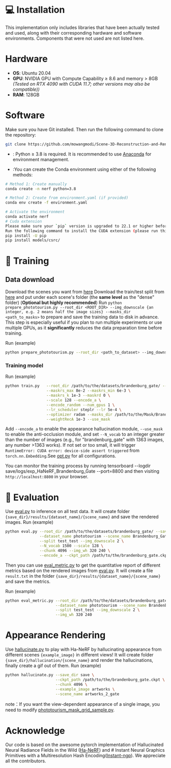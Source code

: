 

# 💻 Installation
This implementation only includes libraries that have been actually tested and used, along with their corresponding hardware and software environments. Components that were not used are not listed here.
# Hardware
- **OS**: Ubuntu 20.04  
- **GPU**: NVIDIA GPU with Compute Capability ≥ 8.6 and memory > 8GB  *(Tested on RTX 4090 with CUDA 11.7; other versions may also be compatible))* 
- **RAM**: 128GB 
#  Software

Make sure you have Git installed. Then run the following command to clone the repository:

```bash
git clone https://github.com/mowangmodi/Scene-3D-Reconstruction-and-Rendering-from-OutdoorUnconstrained-Images-Based-on-NeRF.git
```
- : Python ≥ 3.8 is required. It is recommended to use [Anaconda](https://www.anaconda.com/) for environment management.

- :You can create the Conda environment using either of the following methods:

```bash
# Method 1: Create manually
conda create -n nerf python=3.8

# Method 2: Create from environment.yaml (if provided)
conda env create -f environment.yaml

# Activate the environment
conda activate nerf
# Cuda extension
Please make sure your `pip` version is upgraded to 22.1 or higher before installing the CUDA extension.
Run the following command to install the CUDA extension (please run this every time after pulling new code):
pip install -U pip
pip install models/csrc/
```
# 🔑 Training
## Data download
Download the scenes you want from [here](https://www.cs.ubc.ca/~kmyi/imw2020/data.html)
Download the train/test split from [here](https://nerf-w.github.io/) and put under each scene's folder (the **same level** as the "dense" folder)
(**Optional but highly recommended**) Run `python prepare_phototourism.py --root_dir <ROOT_DIR> --img_downscale {an integer, e.g. 2 means half the image sizes} --masks_dir <path_to_masks>` to prepare and save the training data to disk in advance. This step is especially useful if you plan to run multiple experiments or use multiple GPUs, as it **significantly** reduces the data preparation time before training.

Run (example)
```bash 
python prepare_phototourism.py --root_dir <path_to_dataset> --img_downscale <scale_factor> --masks_dir <path_to_masks>
```

### Training model
Run (example)
```bash 
python train.py   --root_dir /path/to/the/datasets/brandenburg_gate/ --img_downscale 2 \
				  --maskrs_max 8e-2 --maskrs_min 6e-3 \
				  --maskrs_k 1e-3 --maskrd 0 \
				  --scale 128 --encode_a \
				  --encode_random --num_gpus 1 \
				  --lr_scheduler steplr --lr 5e-4 \
				  --optimizer radam --masks_dir /path/to/the/Mask/Brandenburg_Gate_Mask \
				  --weightRecA 1e-3 --use_mask
  ```
  Add `--encode_a` to enable the appearance hallucination module, `--use_mask` to enable the anti-occlusion module, and set `--N_vocab` to an integer greater than the number of images (e.g., for "brandenburg_gate" with 1363 images, any number >1363 works). If not set or too small, it will trigger `RuntimeError: CUDA error: device-side assert triggered` from `torch.nn.Embedding`.See [opt.py](https://github.com/mowangmodi/Scene-3D-Reconstruction-and-Rendering-from-Outdoor-Unconstrained-Images-Based-on-NeRF/blob/main/opt.py) for all configurations.
  
 You can monitor the training process by running tensorboard --logdir save/logs/exp_HaNeRF_Brandenburg_Gate --port=8800 and then visiting ```http://localhost:8800``` in your browser.
#  🔎 Evaluation
Use [eval.py](https://github.com/mowangmodi/Scene-3D-Reconstruction-and-Rendering-from-Outdoor-Unconstrained-Images-Based-on-NeRF/blob/main/eval.py) to inference on all test data. It will create folder `{save_dir}/results/{dataset_name}/{scene_name}` and save the rendered images.
Run (example)
```bash 
python eval.py --root_dir /path/to/the/datasets/brandenburg_gate/ --save_dir save \
               --dataset_name phototourism --scene_name Brandenburg_Gate \
               --split test_test --img_downscale 2 \
               --N_vocab 1500 --scale 128 \
               --chunk 4096 --img_wh 320 240 \
               --encode_a --ckpt_path /path/to/the/brandenburg_gate.ckpt
```
Then you can use [eval_metric.py](https://github.com/mowangmodi/Scene-3D-Reconstruction-and-Rendering-from-Outdoor-Unconstrained-Images-Based-on-NeRF/blob/main/eval_metric.py) to get the quantitative report of different metrics based on the rendered images from [eval.py](https://github.com/mowangmodi/Scene-3D-Reconstruction-and-Rendering-from-Outdoor-Unconstrained-Images-Based-on-NeRF/blob/main/eval.py). It will create a file `result.txt` in the folder `{save_dir}/results/{dataset_name}/{scene_name}` and save the metrics.

Run (example)
```bash 
python eval_metric.py --root_dir /path/to/the/datasets/brandenburg_gate/  --save_dir save \
                      --dataset_name phototourism --scene_name Brandenburg_Gate \
                      --split test_test --img_downscale 2 \
                      --img_wh 320 240
```
# Appearance Rendering
Use [hallucinate.py](https://github.com/mowangmodi/Scene-3D-Reconstruction-and-Rendering-from-Outdoor-Unconstrained-Images-Based-on-NeRF/blob/main/hallucinate.py) to play with Ha-NeRF by hallucinating appearance from different scenes `{example_image}` in different views! It will create folder `{save_dir}/hallucination/{scene_name}` and render the hallucinations, finally create a gif out of them.
Run (example)
```bash 
python hallucinate.py --save_dir save \
                      --ckpt_path /path/to/the/brandenburg_gate.ckpt \
                      --chunk 4096 \
                      --example_image artworks \
                      --scene_name artworks_2_gate
```
note：If you want the view-dependent appearance of a single image, you need to modify [phototourism_mask_grid_sample.py](https://github.com/mowangmodi/Scene-3D-Reconstruction-and-Rendering-from-Outdoor-Unconstrained-Images-Based-on-NeRF/blob/main/datasets/phototourism_mask_grid_sample.py).

# Acknowledge
Our code is based on the awesome pytorch implementation of Hallucinated Neural Radiance Fields in the Wild ([Ha-NeRF](https://github.com/rover-xingyu/Ha-NeRF?tab=readme-ov-file)) and # Instant Neural Graphics Primitives with a Multiresolution Hash Encoding([Instant-ngp](https://github.com/kwea123/ngp_pl)). We appreciate all the contributors.

      

